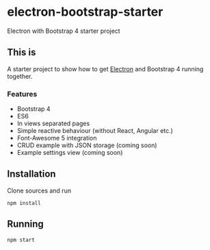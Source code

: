# electron-bootstrap-starter
Electron with Bootstrap 4 starter project

## This is

A starter project to show how to get [Electron](https://electronjs.org/) and Bootstrap 4 
running together. 

### Features
- Bootstrap 4
- ES6
- In views separated pages
- Simple reactive behaviour (without React, Angular etc.)
- Font-Awesome 5 integration
- CRUD example with JSON storage (coming soon)
- Example settings view (coming soon)

## Installation

Clone sources and run

```npm install```

## Running

```npm start```
